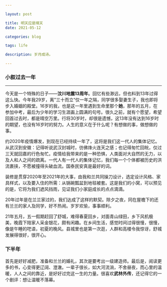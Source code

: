 ```yaml
---

layout: post

title: 明天应是晴天
date: 2021-05-12

categories: blog

tags: life

description: 岁月成诗。

---
```


### 小叙过去一年

---

今天是一个特殊的日子——**汶川地震13周年**。回忆有些渺远，但也料到13年过得这么快。今年我29岁，离”三十而立“仅一年之隔，同学很多娶妻生子，我也即将步入婚姻的殿堂。16岁的我，也是这一年里遇到生命里那个**她**，那年的五月，在参加中考，最后为少年的学习生涯画上圆满的句号。很久之前，就有个愿望，希望回首过去时，都是晴空万里。行将30岁时，却很是遗憾，这13年没有达到16岁时的期望，也没有16岁时的努力。人生的意义在于什么呢？有想做的事，做想做的事。

约2020年疫情爆发，到现在已经持续一年了，这将是我们这一代人的集体记忆。从武汉到安徽：记得听说武汉封城时，彷佛烽火连天之感；也记得匆忙回皖，仅过三天就回嘉的行色匆忙。疫情给我带来的是一种恐惧，人类面对大自然的无力，以及人和人之间的疏离。一代人有一代人的集体记忆，我们每一个个体都被历史的洪流裹挟，不愿被撞得头破血流。国泰民安真是最好的词。

装修是贯穿2020年至2021年的大事，由我和兰共同操刀设计，选定设计风格、家具样式，以及要入住的所需：从锅碗瓢盆到地毯被套。这是我们的小窝，可以预见的是，它将为我们遮风挡雨，见证我们小家庭成长的点点滴滴。

20年过年是在兰兰家过的，我们达成了这样的默契。除夕之夜，同在屋檐下的还有兰兰的家人及同学，好不热闹。岁岁欢愉，事事顺利。

21年五月，五一假期赶回了舒城，难得春夏回乡，对面青山绿田，乡下风机极美，晚霞下陪家人采金银花，颇有闲趣。在乡间生活，感觉时间过得很慢，很慢，像是午睡的呓语，初夏的晚风。县城里也是第一次逛，人群和高楼令我惊讶，舒城发展得很好，很开心。

### 下半年

首先是好好减肥，准备和兰兰的婚礼，其次是要考出一级建造师。最后是，阅读更多的书，心变得更辽阔、澄澈。一辈子很长，如大河流淌，不舍昼夜，而心里的温暖，人人之间的靠近，是好好过完这一生的力量。很喜欢**武林外传**，还记得它的一个剧评：想让温暖不落幕。

